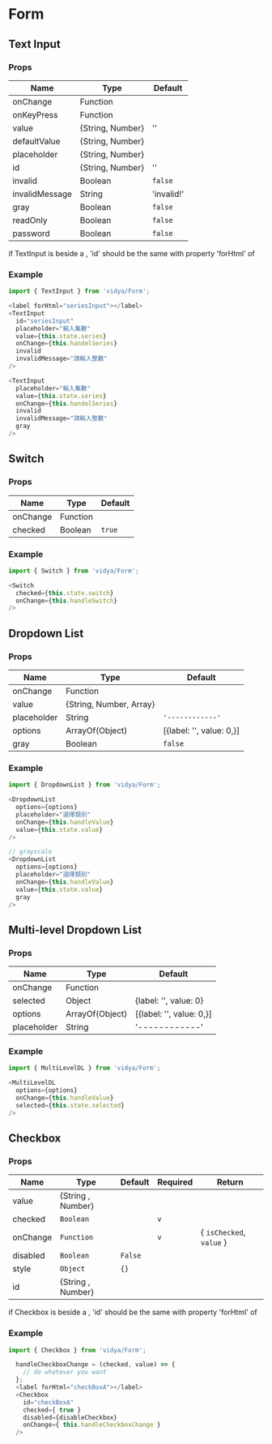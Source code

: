 # Form

## Text Input
### Props
| Name | Type | Default |
| ------ | ----------- | --- |
| onChange | Function |  |
| onKeyPress | Function |  |
| value | {String, Number} | '' |
| defaultValue | {String, Number} |  |
| placeholder | {String, Number} |  |
| id | {String, Number} | '' |
| invalid | Boolean | `false`  |
| invalidMessage | String | 'invalid!' |
| gray | Boolean | `false`  |
| readOnly | Boolean | `false`  |
| password | Boolean | `false`  |

if TextInput is beside a <label>, 'id' should be the same with property 'forHtml' of <label>

### Example
```js
import { TextInput } from 'vidya/Form';

<label forHtml="seriesInput"></label>
<TextInput
  id="seriesInput"
  placeholder="輸入集數"
  value={this.state.series}
  onChange={this.handelSeries}
  invalid
  invalidMessage="請輸入整數"
/>

<TextInput
  placeholder="輸入集數"
  value={this.state.series}
  onChange={this.handelSeries}
  invalid
  invalidMessage="請輸入整數"
  gray
/>
```

## Switch
### Props
| Name | Type | Default |
| ------ | ----------- | --- |
| onChange | Function |  |
| checked | Boolean | `true` |

### Example
```js
import { Switch } from 'vidya/Form';

<Switch
  checked={this.state.switch}
  onChange={this.handleSwitch}
/>
```

## Dropdown List
### Props
| Name | Type | Default |
| ------ | ----------- | --- |
| onChange | Function |  |
| value | {String, Number, Array} |  |
| placeholder | String | `'------------'` |
| options | ArrayOf(Object) | [{label: '', value: 0,}] |
| gray | Boolean | `false` |


### Example
```js
import { DropdownList } from 'vidya/Form';

<DropdownList
  options={options}
  placeholder="選擇類別"
  onChange={this.handleValue}
  value={this.state.value}
/>

// grayscale
<DropdownList
  options={options}
  placeholder="選擇類別"
  onChange={this.handleValue}
  value={this.state.value}
  gray
/>
```

## Multi-level Dropdown List
### Props
| Name | Type | Default |
| ------ | ----------- | --- |
| onChange | Function |  |
| selected | Object | {label: '', value: 0} |
| options | ArrayOf(Object) | [{label: '', value: 0,}] |
| placeholder | String | '------------' |


### Example
```js
import { MultiLevelDL } from 'vidya/Form';

<MultiLevelDL
  options={options}
  onChange={this.handleValue}
  selected={this.state.selected}
/>
```

## Checkbox
### Props
| Name | Type | Default | Required |Return |
| ------ | ----------- | --- |--- | ---|
| value | {String , Number} |  |  | |
| checked | `Boolean` |  | `v` | |
| onChange | `Function` |  |  `v` | { `isChecked`, `value` } |
| disabled | `Boolean` | `False` | |  |
| style | `Object` | `{}` | |  |
| id | {String , Number} |  |  | |

if Checkbox is beside a <label>, 'id' should be the same with property 'forHtml' of <label>

### Example
```js
import { Checkbox } from 'vidya/Form';

  handleCheckboxChange = (checked, value) => {
    // do whatever you want
  };
  <label forHtml="checkBoxA"></label>
  <Checkbox
    id="checkBoxA"
    checked={ true }
    disabled={disableCheckbox}
    onChange={ this.handleCheckboxChange }
  />

```